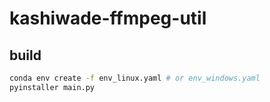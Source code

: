# kashiwade-ffmpeg-util

## build
```sh
conda env create -f env_linux.yaml # or env_windows.yaml
pyinstaller main.py
```